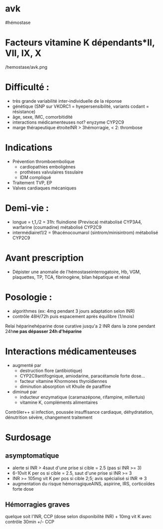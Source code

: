 # avk
#hémostase 



# Facteurs vitamine K dépendants*II, VII, IX, X


 
/hemostase/avk.png



# Difficulté :


- très grande variabilité inter-individuelle de la réponse
- génétique (SNP sur VKORC1 = hyepersensibilité, variants codant = résistance) 
- âge, sexe, IMC, comorbitidité 
- interactions médicamenteuses not? enyzyme CYP2C9 
- marge thérapeutique étroiteINR > 3hémorragie, < 2: thrombose 


# Indications


- Prévention thromboembolique
    - cardiopathies emboligènes 
    - prothèses valvulaires tissulaire 
    - IDM compliqué 
- Traitement TVP, EP 
- Valves cardiaques mécaniques 


# Demi-vie :


- longue = t,1,/2 = 31h: fluindione (Previsca) métabolisé CYP3A4, warfarine (coumadine) métabolisé CYP2C9 
- intermédiairet1/2 = 9hacénocoumarol (sintrom/minisintrom) métabolisé CYP2C9 


# Avant prescription


- Dépister une anomalie de l'hémostaseinterrogatoire, Hb, VGM, plaquettes, TP, TCA, fibrinogène, bilan hépatique et rénal 


# Posologie :


- algorithmes (ex: 4mg pendant 3 jours adaptation selon INR) 
- contrôle 48H/72h puis espacement après équilibre (1/mois) 

Relai héparinehéparine dose curative jusqu'a 2 INR dans la zone pendant 24h**ne pas dépasser 24h d'héparine** 


# Interactions médicamenteuses


- augmenté par
    - destruction flore (antibiotique) 
    - CYP2C9antifognique, amiodarine, paracétamole forte dose… 
    - facteur vitamine Khormones thyroïdiennes 
    - diminution absorption vit Khuile de paraffine 
- diminué par
    - inducteur enzymatique (caramazépone, rifampine, millertuis) 
    - vitamine K, compléments alimentaires 

Contrôler++ si infection, poussée insuffisance cardiaque, déhydratation, dénutrition sévère, changement traitement 


# Surdosage



## asymptomatique


- alerte si INR > 4saut d'une prise si cible = 2.5 (pas si INR >= 3) 
- 6-10vit K per os si cible = 2.5, saut d'une prise si INR >= 3 
- INR >= 105mg vit K per pos si cible 2;5; avis spécialisé si INR => 3 
- augmentation du risque hémorragiqueAINS, aspirine, IRS, corticoïdes forte dose 


## Hémorragies graves


quelque soit l'INR, CCP (dose selon disponibilité INR) + 10mg vit K avec contrôle 30min +/- CCP 


